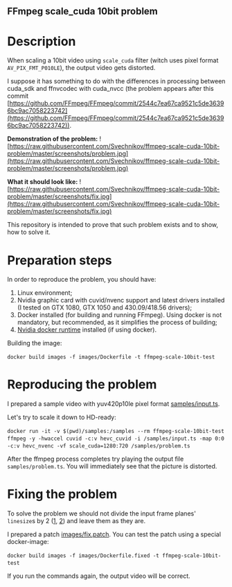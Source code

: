 FFmpeg scale_cuda 10bit problem
---

# <a name="about"></a>Description

When scaling a 10bit video using `scale_cuda` filter (witch uses pixel format `AV_PIX_FMT_P010LE`), the output video gets distorted.

I suppose it has something to do with the differences in processing between cuda_sdk and ffnvcodec with cuda_nvcc (the problem appears after this commit [https://github.com/FFmpeg/FFmpeg/commit/2544c7ea67ca9521c5de36396bc9ac7058223742](https://github.com/FFmpeg/FFmpeg/commit/2544c7ea67ca9521c5de36396bc9ac7058223742)).

**Demonstration of the problem:**
![https://raw.githubusercontent.com/Svechnikov/ffmpeg-scale-cuda-10bit-problem/master/screenshots/problem.jpg](https://raw.githubusercontent.com/Svechnikov/ffmpeg-scale-cuda-10bit-problem/master/screenshots/problem.jpg)

**What it should look like:**
![https://raw.githubusercontent.com/Svechnikov/ffmpeg-scale-cuda-10bit-problem/master/screenshots/fix.jpg](https://raw.githubusercontent.com/Svechnikov/ffmpeg-scale-cuda-10bit-problem/master/screenshots/fix.jpg)

This repository is intended to prove that such problem exists and to show, how to solve it.

# <a name="preparing"></a>Preparation steps

In order to reproduce the problem, you should have:

1. Linux environment;
2. Nvidia graphic card with cuvid/nvenc support and latest drivers installed (I tested on GTX 1080, GTX 1050 and 430.09/418.56 drivers);
3. Docker installed (for building and running FFmpeg). Using docker is not mandatory, but recommended, as it simplifies the process of building;
4. [Nvidia docker runtime](https://github.com/NVIDIA/nvidia-docker/) installed (if using docker).

Building the image:

`docker build images -f images/Dockerfile -t ffmpeg-scale-10bit-test`

# <a name="running"></a>Reproducing the problem

I prepared a sample video with yuv420p10le pixel format [samples/input.ts](https://raw.githubusercontent.com/Svechnikov/ffmpeg-scale-cuda-10bit-problem/master/samples/input.ts).

Let's try to scale it down to HD-ready:

`docker run -it -v $(pwd)/samples:/samples --rm ffmpeg-scale-10bit-test ffmpeg -y -hwaccel cuvid -c:v hevc_cuvid -i /samples/input.ts -map 0:0 -c:v hevc_nvenc -vf scale_cuda=1280:720 /samples/problem.ts`

After the ffmpeg process completes try playing the output file `samples/problem.ts`.
You will immediately see that the picture is distorted.

# <a name="running"></a>Fixing the problem

To solve the problem we should not divide the input frame planes' `linesize`s by 2 ([1](https://github.com/FFmpeg/FFmpeg/blob/dcc999819dda578a4d8e52c6d17bf55d0073783d/libavfilter/vf_scale_cuda.c#L426), [2](https://github.com/FFmpeg/FFmpeg/blob/dcc999819dda578a4d8e52c6d17bf55d0073783d/libavfilter/vf_scale_cuda.c#L430)) and leave them as they are.

I prepared a patch [images/fix.patch](https://github.com/Svechnikov/ffmpeg-scale-cuda-10bit-problem/blob/master/images/fix.patch). You can test the patch using a special docker-image:

`docker build images -f images/Dockerfile.fixed -t ffmpeg-scale-10bit-test`

If you run the commands again, the output video will be correct.
